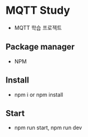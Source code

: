 # MQTT Study

- MQTT 학습 프로젝트

## Package manager

- NPM

## Install

- npm i or npm install

## Start

- npm run start, npm run dev
